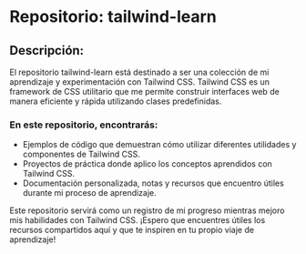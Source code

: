 # Repositorio: tailwind-learn

## Descripción:
El repositorio tailwind-learn está destinado a ser una colección de mi aprendizaje y experimentación con Tailwind CSS. Tailwind CSS es un framework de CSS utilitario que me permite construir interfaces web de manera eficiente y rápida utilizando clases predefinidas.

### En este repositorio, encontrarás:

- Ejemplos de código que demuestran cómo utilizar diferentes utilidades y componentes de Tailwind CSS.
- Proyectos de práctica donde aplico los conceptos aprendidos con Tailwind CSS.
- Documentación personalizada, notas y recursos que encuentro útiles durante mi proceso de aprendizaje.

Este repositorio servirá como un registro de mi progreso mientras mejoro mis habilidades con Tailwind CSS. ¡Espero que encuentres útiles los recursos compartidos aquí y que te inspiren en tu propio viaje de aprendizaje!
